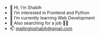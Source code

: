 - 👋 Hi, I’m Shabih
- 👀 I’m interested in Frontend and Python
- 🌱 I’m currently learning Web Development
- 🏢 Also searching for a job 😮‍💨
- 📫 mailingtoshabih@gmail.com
